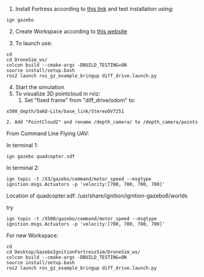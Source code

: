 
1. Install Fortress according to [this link](https://gazebosim.org/docs/fortress/install_ubuntu) and test installation using:
```Shell
ign gazebo
```

2. Create Workspace according to [this website](https://gazebosim.org/docs/fortress/ros_gz_project_template_guide)

3. To launch use:
```Shell
cd
cd DroneSim_ws/
colcon build --cmake-args -DBUILD_TESTING=ON
source install/setup.bash
ros2 launch ros_gz_example_bringup diff_drive.launch.py
```

4. Start the simulation
5. To visualize 3D pointcloud in rviz:
	1. Set "fixed frame" from "diff_drive/odom" to:
```
x500_depth/OakD-Lite/base_link/StereoOV7251
```
	2. Add "PointCloud2" and rename /depth_camera/ to /depth_camera/points





From Command Line Flying UAV:

In terminal 1:
```Shell
ign gazebo quadcopter.sdf
```

In terminal 2:
```Shell
ign topic -t /X3/gazebo/command/motor_speed --msgtype ignition.msgs.Actuators -p 'velocity:[700, 700, 700, 700]'
```

Location of quadcopter.sdf:
	/usr/share/ignition/ignition-gazebo6/worlds





try
```Shell
ign topic -t /X500/gazebo/command/motor_speed --msgtype ignition.msgs.Actuators -p 'velocity:[700, 700, 700, 700]'
```



For new Workspace:

```Shell
cd
cd Desktop/GazeboIgnitionFortressSim/DroneSim_ws/
colcon build --cmake-args -DBUILD_TESTING=ON
source install/setup.bash
ros2 launch ros_gz_example_bringup diff_drive.launch.py
```


